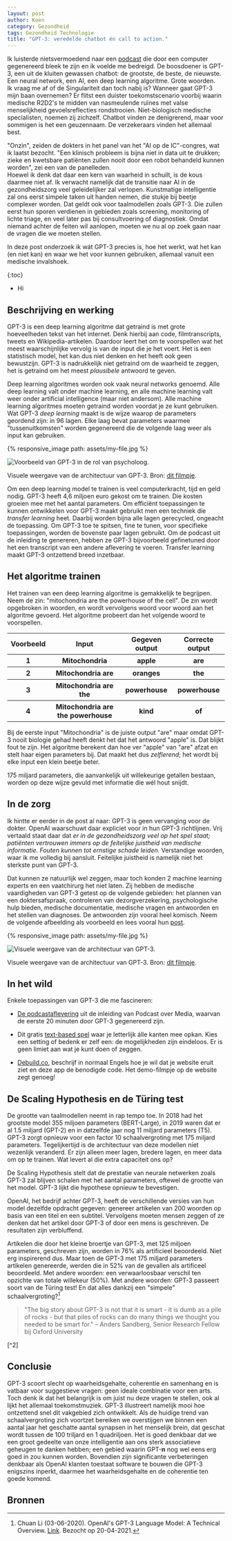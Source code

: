```yaml
---
layout: post
author: Koen
category: Gezondheid
tags: Gezondheid Technologie
title: "GPT-3: veredelde chatbot én call to action."
---
```


Ik luisterde nietsvermoedend naar een <a target="_blank" href="https://open.spotify.com/episode/782joccUG2sI8i063zOwfT?si=Mek5vJXkTtefRstBGpYR0Q">podcast</a> die door een computer gegenereerd bleek te zijn en ik voelde me bedreigd. De boosdoener is GPT-3, een uit de kluiten gewassen chatbot: de grootste, de beste, de nieuwste. Een neural network, een AI, een deep learning algoritme. Grote woorden. <!--more--><br>Ik vraag me af of de Singulariteit dan toch nabij is? Wanneer gaat GPT-3 mijn baan overnemen? Er flitst een duister toekomstscenario voorbij waarin medische R2D2's te midden van nasmeulende ruïnes met valse menselijkheid gevoelsreflecties rondstrooien. Niet-biologisch medische specialisten, noemen zij zichzelf. Chatbot vinden ze denigrerend, maar voor sommigen is het een geuzennaam. De verzekeraars vinden het allemaal best.

"Onzin", zeiden de dokters in het panel van het "AI op de IC"-congres, wat ik laatst bezocht. "Een klinisch probleem is bijna niet in data uit te drukken; zieke en kwetsbare patiënten zullen nooit door een robot behandeld kunnen worden", zei een van de panelleden.<br> Hoewel ik denk dat daar een kern van waarheid in schuilt, is de kous daarmee niet af. Ik verwacht namelijk dat de transitie naar AI in de gezondheidszorg veel geleidelijker zal verlopen. Kunstmatige intelligentie zal ons eerst simpele taken uit handen nemen, die stukje bij beetje complexer worden. Dat geldt ook voor taalmodellen zoals GPT-3. Die zullen eerst hun sporen verdienen in gebieden zoals screening, monitoring of lichte triage, en veel later pas bij consultvoering of diagnostiek. Omdat niemand achter de feiten wil aanlopen, moeten we nu al op zoek gaan naar de vragen die we moeten stellen. 

In deze post onderzoek ik wát GPT-3 precies is, hoe het werkt, wat het kan (en niet kan) en waar we het voor kunnen gebruiken, allemaal vanuit een medische invalshoek. 

{:toc}
- Hi 


## Beschrijving en werking
GPT-3 is een deep learning algoritme dat getraind is met grote hoeveelheden tekst van het internet. Denk hierbij aan code, filmtranscripts, tweets en Wikipedia-artikelen. Daardoor leert het om te voorspellen wat het meest waarschijnlijke vervolg is van de input die je het voert. Het is een statistisch model, het kan dus niet denken en het heeft ook geen bewustzijn. GPT-3 is nadrukkelijk niet getraind om de waarheid te zeggen, het is getraind om het meest <i>plausibele</i> antwoord te geven. 

Deep learning algoritmes worden ook vaak neural networks genoemd. Alle deep learning valt onder machine learning, en alle machine learning valt weer onder artificial intelligence (maar niet andersom). Alle machine learning algoritmes moeten getraind worden voordat je ze kunt gebruiken. Wat GPT-3 <i>deep learning</i> maakt is de wijze waarop de parameters geordend zijn: in 96 lagen. Elke laag bevat parameters waarmee "tussenuitkomsten" worden gegenereerd die de volgende laag weer als input kan gebruiken.

{% responsive_image path: assets/my-file.jpg %}

![Voorbeeld van GPT-3 in de rol van psycholoog.](/assets/images/2021-04-22-GPT3/GPT-3.png)
<figcaption>Visuele weergave van de architectuur van GPT-3. Bron: <a href="https://www.youtube.com/watch?v=MQnJZuBGmSQ&t=325s" target="_blank">dit filmpje</a>.</figcaption>

Om een deep learning model te trainen is veel computerkracht, tijd en geld nodig. GPT-3 heeft 4,6 miljoen euro gekost om te trainen. Die kosten groeien mee met het aantal parameters. Om efficiënt toepassingen te kunnen ontwikkelen voor GPT-3 maakt gebruikt men een techniek die <i>transfer learning</i> heet. Daarbij worden bijna alle lagen gerecycled, ongeacht de toepassing. Om GPT-3 toe te spitsen, fine te tunen, voor specifieke toepassingen, worden de bovenste paar lagen gebruikt. Om de podcast uit de inleiding te genereren, hebben ze GPT-3 bijvoorbeeld gefinetuned door het een transcript van een andere aflevering te voeren. Transfer learning maakt GPT-3 ontzettend breed inzetbaar. 

## Het algoritme trainen
Het trainen van een deep learning algoritme is gemakkelijk te begrijpen. Neem de zin: "mitochondria are the powerhouse of the cell". De zin wordt opgebroken in woorden, en wordt vervolgens woord voor woord aan het algoritme gevoerd. Het algoritme probeert dan het volgende woord te voorspellen. 

<table>
<tr>
<th>Voorbeeld</th>
<th>Input</th>
<th>Gegeven output</th>
<th>Correcte output</th>
</tr>

<tr>
<th>1</th>
<th>Mitochondria</th>
<th>apple</th>
<th>are</th>
</tr>

<tr>
<th>2</th>
<th>Mitochondria are</th>
<th>oranges</th>
<th>the</th>
</tr>

<tr>
<th>3</th>
<th>Mitochondria are the</th>
<th>powerhouse</th>
<th>powerhouse</th>
</tr>

<tr>
<th>4</th>
<th>Mitochondria are the powerhouse</th>
<th>kind</th>
<th>of </th>
</tr>
</table>

Bij de eerste input "Mitochondria" is de juiste output "are" maar omdat GPT-3 nooit biologie gehad heeft denkt het dat het antwoord "apple" is. Dat blijkt fout te zijn. Het algoritme berekent dan hoe ver "apple" van "are" afzat en stelt haar eigen parameters bij. Dat maakt het dus <i>zelflerend</i>; het wordt bij elke input een klein beetje beter. 

175 miljard parameters, die aanvankelijk uit willekeurige getallen bestaan, worden op deze wijze gevuld met informatie die wél hout snijdt.

## In de zorg
Ik hintte er eerder in de post al naar: GPT-3 is geen vervanging voor de dokter. OpenAI waarschuwt daar expliciet voor in hun GPT-3 richtlijnen. Vrij vertaald staat daar dat <cite>er in de gezondheidszorg veel op het spel staat; patiënten vertrouwen immers op de feitelijke juistheid van medische informatie. Fouten kunnen tot ernstige schade leiden.</cite> Verstandige woorden, waar ik me volledig bij aansluit. Feitelijke juistheid is namelijk niet het sterkste punt van GPT-3. 

Dat kunnen ze natuurlijk wel zeggen, maar toch konden 2 machine learning experts en een vaatchirurg het niet laten. Zij hebben de medische vaardigheden van GPT-3 getest op de volgende gebieden: het plannen van een doktersafspraak, controleren van dezorgverzekering, psychologische hulp bieden, medische documentatie, medische vragen en antwoorden en het stellen van diagnoses. De antwoorden zijn vooral heel komisch. Neem de volgende afbeelding als voorbeeld en lees vooral hun <a href="https://www.nabla.com/blog/gpt-3/" target="_blank">post</a>.

{% responsive_image path: assets/my-file.jpg %}

![Visuele weergave van de architectuur van GPT-3.](/assets/images/2021-04-22-GPT3/GPT-3-medisch.jpg)
<figcaption>Visuele weergave van de architectuur van GPT-3. Bron: <a href="https://www.youtube.com/watch?v=MQnJZuBGmSQ&t=325s" target="_blank">dit filmpje</a>.</figcaption>

## In het wild
Enkele toepassingen van GPT-3 die me fascineren: 

- <p><a target="_blank" href="https://open.spotify.com/episode/782joccUG2sI8i063zOwfT?si=Mek5vJXkTtefRstBGpYR0Q">De podcastaflevering</a> uit de inleiding van Podcast over Media, waarvan  de eerste 20 minuten door GPT-3 gegenereerd zijn. </p>
- <p> Dit gratis <a target="_blank" href="https://play.aidungeon.io/">text-based spel</a> waar je letterlijk álle kanten mee opkan. Kies een setting of bedenk er zelf een: de mogelijkheden zijn eindeloos. Er is geen limiet aan wat je kunt doen of zeggen. 
- <p><a target="_blank" href="https://debuild.co/">Debuild.co</a>, beschrijf in normaal Engels hoe je wil dat je website eruit ziet en deze app de benodigde code. Het demo-filmpje op de website zegt genoeg!</p>

## De Scaling Hypothesis en de Türing test
De grootte van taalmodellen neemt in rap tempo toe. In 2018 had het grootste model 355 miljoen parameters (BERT-Large), in 2019 waren dat er al 1.5 miljard (GPT-2) en in datzelfde jaar nog 11 miljard parameters (T5). GPT-3 zorgt opnieuw voor een factor 10 schaalvergroting met 175 miljard parameters. Tegelijkertijd is de architectuur van deze modellen niet wezenlijk veranderd. Er zijn alleen meer lagen, bredere lagen, en meer data om op te trainen. Wat levert al die extra capaciteit ons op?

De Scaling Hypothesis stelt dat de prestatie van neurale netwerken zoals GPT-3 zal blijven schalen met het aantal parameters, oftewel de grootte van het model. GPT-3 lijkt die hypothese opnieuw te bevestigen. 

OpenAI, het bedrijf achter GPT-3, heeft de verschillende versies van hun model dezelfde opdracht gegeven: genereer artikelen van 200 woorden op basis van een titel en een subtitel. Vervolgens moeten mensen zeggen of ze denken dat het artikel door GPT-3 of door een mens is geschreven. De resultaten zijn verbluffend.

Artikelen die door het kleine broertje van GPT-3, met 125 miljoen parameters, geschreven zijn, worden in 76% als artificieel beoordeeld. Niet erg inspirerend dus. Maar toen de GPT-3 met 175 miljard parameters artikelen genereerde, werden die in 52% van de gevallen als artificeel beoordeeld. Met andere woorden: een verwaarloosbaar verschil ten opzichte van totale willekeur (50%). Met andere woorden: GPT-3 passeert soort van de Türing test! En dat alles dankzij een "simpele" schaalvergroting?[^1] 

<blockquote>"The big story about GPT-3 is not that it is smart - it is dumb as a pile of rocks - but that piles of rocks can do many things we thought you needed to be smart for."
– Anders Sandberg, Senior Research Fellow bij Oxford University</blockquote>[^2]

## Conclusie
GPT-3 scoort slecht op waarheidsgehalte, coherentie en samenhang en is vatbaar voor suggestieve vragen: geen ideale combinatie voor een arts. Toch denk ik dat het belangrijk is om juist nu deze vragen te stellen, ook al lijkt het allemaal toekomstmuziek. GPT-3 illustreert namelijk mooi hoe ontzettend snel dit vakgebied zich ontwikkelt. Als de huidige trend van schaalvergroting zich voortzet bereiken we overstijgen we binnen een aantal jaar het geschatte aantal synapsen in het menselijk brein, dat geschat wordt tussen de 100 triljard en 1 quadriljoen. Het is goed denkbaar dat we een groot gedeelte van onze intelligentie aan ons sterk associatieve geheugen te danken hebben;  een gebied waarin GPT-<b>n</b> nog wel eens erg goed in zou kunnen worden. Bovendien zijn significante verbeteringen denkbaar als OpenAI klanten toestaat software te bouwen die GPT-3 enigszins inperkt, daarmee het waarheidsgehalte en de coherentie ten goede komend. 

## Bronnen
[^1]: Chuan Li (03-06-2020). OpenAI's GPT-3 Language Model: A Technical Overview. <a href="https://lambdalabs.com/blog/demystifying-gpt-3/" target="_blank">Link</a>. Bezocht op 20-04-2021.
[^2]: Sandberg, Anders (@anderssandberg). "For me, the big story about #gpt3 is not that it is smart - it is dumb as a pile of rocks - but that piles of rocks can do many things we thought you needed to be smart for. Fake intelligence may be dominant over real intelligence in many domains." 20-07-2020, 8:49 AM. <a href="https://twitter.com/anderssandberg/status/1285104499531698176?s=20" target="_blank">Link</a>


